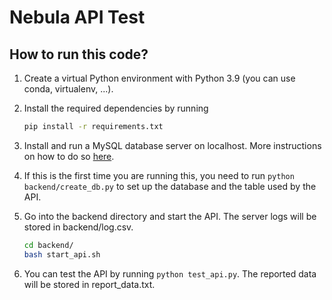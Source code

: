 # Nebula API Test

## How to run this code?

1. Create a virtual Python environment with Python 3.9 (you can use conda, virtualenv, ...).
2. Install the required dependencies by running 

    ```bash
    pip install -r requirements.txt
    ```
3. Install and run a MySQL database server on localhost. More instructions on how to do so [here](https://dev.mysql.com/doc/mysql-installation-excerpt/8.0/en/).
4. If this is the first time you are running this, you need to run `python backend/create_db.py` to set up the database and the table used by the API.
5. Go into the backend directory and start the API. The server logs will be stored in backend/log.csv.
   ```bash
   cd backend/
   bash start_api.sh
   ```
6. You can test the API by running `python test_api.py`. The reported data will be stored in report_data.txt.